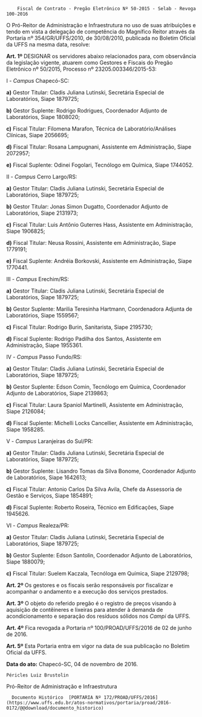         Fiscal de Contrato - Pregão Eletrônico Nº 50-2015 - Selab - Revoga 100-2016  

O Pró-Reitor de Administração e Infraestrutura no uso de suas atribuições e tendo em vista a delegação de competência do Magnífico Reitor através da Portaria nº 354/GR/UFFS/2010, de 30/08/2010, publicada no Boletim Oficial da UFFS na mesma data, resolve:

 **Art. 1º** DESIGNAR os servidores abaixo relacionados para, com observância da legislação vigente, atuarem como Gestores e Fiscais do Pregão Eletrônico nº 50/2015, Processo nº 23205.003346/2015-53:

 I - *Campus* Chapecó-SC:

 **a)** Gestor Titular: Cladis Juliana Lutinski, Secretária Especial de Laboratórios, Siape 1879725;

 **b)** Gestor Suplente: Rodrigo Rodrigues, Coordenador Adjunto de Laboratórios, Siape 1808020;

 **c)** Fiscal Titular: Filomena Marafon, Técnica de Laboratório/Análises Clínicas, Siape 2056695;

 **d)** Fiscal Titular: Rosana Lampugnani, Assistente em Administração, Siape 2072957;

 **e)** Fiscal Suplente: Odinei Fogolari, Tecnólogo em Química, Siape 1744052.

 II - *Campus* Cerro Largo/RS:

 **a)** Gestor Titular: Cladis Juliana Lutinski, Secretária Especial de Laboratórios, Siape 1879725;

 **b)** Gestor Titular: Jonas Simon Dugatto, Coordenador Adjunto de Laboratórios, Siape 2131973;

 **c)** Fiscal Titular: Luis Antônio Guterres Hass, Assistente em Administração, Siape 1906825;

 **d)** Fiscal Titular: Neusa Rossini, Assistente em Administração, Siape 1779191;

 **e)** Fiscal Suplente: Andréia Borkovski, Assistente em Administração, Siape 1770441.

 III - *Campus* Erechim/RS:

 **a)** Gestor Titular: Cladis Juliana Lutinski, Secretária Especial de Laboratórios, Siape 1879725;

 **b)** Gestor Suplente: Marilia Teresinha Hartmann, Coordenadora Adjunta de Laboratórios, Siape 1559567;

 **c)** Fiscal Titular: Rodrigo Burin, Sanitarista, Siape 2195730;

 **d)** Fiscal Suplente: Rodrigo Padilha dos Santos, Assistente em Administração, Siape 1955361.

 IV - *Campus* Passo Fundo/RS:

 **a)** Gestor Titular: Cladis Juliana Lutinski, Secretária Especial de Laboratórios, Siape 1879725;

 **b)** Gestor Suplente: Edson Comin, Tecnólogo em Química, Coordenador Adjunto de Laboratórios, Siape 2139863;

 **c)** Fiscal Titular: Laura Spaniol Martinelli, Assistente em Administração, Siape 2126084;

 **d)** Fiscal Suplente: Michelli Locks Cancellier, Assistente em Administração, Siape 1958285.

 V - *Campus* Laranjeiras do Sul/PR:

 **a)** Gestor Titular: Cladis Juliana Lutinski, Secretária Especial de Laboratórios, Siape 1879725;

 **b)** Gestor Suplente: Lisandro Tomas da Silva Bonome, Coordenador Adjunto de Laboratórios, Siape 1642613;

 **c)** Fiscal Titular: Antonio Carlos Da Silva Avila, Chefe da Assessoria de Gestão e Serviços, Siape 1854891;

 **d)** Fiscal Suplente: Roberto Roseira, Técnico em Edificações, Siape 1945626.

 VI - *Campus* Realeza/PR:

 **a)** Gestor Titular: Cladis Juliana Lutinski, Secretária Especial de Laboratórios, Siape 1879725;

 **b)** Gestor Suplente: Edson Santolin, Coordenador Adjunto de Laboratórios, Siape 1880079;

 **c)** Fiscal Titular: Suelem Kaczala, Tecnóloga em Química, Siape 2129798;

 **Art. 2º** Os gestores e os fiscais serão responsáveis por fiscalizar e acompanhar o andamento e a execução dos serviços prestados.

 **Art. 3º** O objeto do referido pregão é o registro de preços visando à aquisição de contêineres e lixeiras para atender à demanda de acondicionamento e separação dos resíduos sólidos nos *Campi* da UFFS.

 **Art. 4º** Fica revogada a Portaria nº 100/PROAD/UFFS/2016 de 02 de junho de 2016.

 **Art. 5º** Esta Portaria entra em vigor na data de sua publicação no Boletim Oficial da UFFS.

  

   **Data do ato:** Chapecó-SC, 04 de novembro de 2016.   
 

    Péricles Luiz Brustolin   
 Pró-Reitor de Administração e Infraestrutura 

      Documento Histórico  [PORTARIA Nº 172/PROAD/UFFS/2016](https://www.uffs.edu.br/atos-normativos/portaria/proad/2016-0172/@@download/documento_historico)     
      